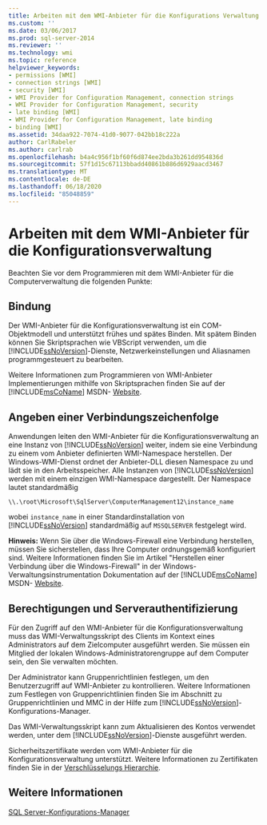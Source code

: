 ```yaml
---
title: Arbeiten mit dem WMI-Anbieter für die Konfigurations Verwaltung | Microsoft-Dokumentation
ms.custom: ''
ms.date: 03/06/2017
ms.prod: sql-server-2014
ms.reviewer: ''
ms.technology: wmi
ms.topic: reference
helpviewer_keywords:
- permissions [WMI]
- connection strings [WMI]
- security [WMI]
- WMI Provider for Configuration Management, connection strings
- WMI Provider for Configuration Management, security
- late binding [WMI]
- WMI Provider for Configuration Management, late binding
- binding [WMI]
ms.assetid: 34daa922-7074-41d0-9077-042bb18c222a
author: CarlRabeler
ms.author: carlrab
ms.openlocfilehash: b4a4c956f1bf60f6d874ee2bda3b261dd954836d
ms.sourcegitcommit: 57f1d15c67113bbadd40861b886d6929aacd3467
ms.translationtype: MT
ms.contentlocale: de-DE
ms.lasthandoff: 06/18/2020
ms.locfileid: "85048859"
---
```

# <a name="working-with-the-wmi-provider-for-configuration-management"></a>Arbeiten mit dem WMI-Anbieter für die Konfigurationsverwaltung
  Beachten Sie vor dem Programmieren mit dem WMI-Anbieter für die Computerverwaltung die folgenden Punkte:  
  
## <a name="binding"></a>Bindung  
 Der WMI-Anbieter für die Konfigurationsverwaltung ist ein COM-Objektmodell und unterstützt frühes und spätes Binden. Mit spätem Binden können Sie Skriptsprachen wie VBScript verwenden, um die [!INCLUDE[ssNoVersion](../../includes/ssnoversion-md.md)]-Dienste, Netzwerkeinstellungen und Aliasnamen programmgesteuert zu bearbeiten.  
  
 Weitere Informationen zum Programmieren von WMI-Anbieter Implementierungen mithilfe von Skriptsprachen finden Sie auf der [!INCLUDE[msCoName](../../includes/msconame-md.md)] MSDN- [Website](https://go.microsoft.com/fwlink/?linkid=15426).  
  
## <a name="specifying-a-connection-string"></a>Angeben einer Verbindungszeichenfolge  
 Anwendungen leiten den WMI-Anbieter für die Konfigurationsverwaltung an eine Instanz von [!INCLUDE[ssNoVersion](../../includes/ssnoversion-md.md)] weiter, indem sie eine Verbindung zu einem vom Anbieter definierten WMI-Namespace herstellen. Der Windows-WMI-Dienst ordnet der Anbieter-DLL diesen Namespace zu und lädt sie in den Arbeitsspeicher. Alle Instanzen von [!INCLUDE[ssNoVersion](../../includes/ssnoversion-md.md)] werden mit einem einzigen WMI-Namespace dargestellt. Der Namespace lautet standardmäßig  
  
```  
\\.\root\Microsoft\SqlServer\ComputerManagement12\instance_name  
```  
  
 wobei `instance_name` in einer Standardinstallation von [!INCLUDE[ssNoVersion](../../includes/ssnoversion-md.md)] standardmäßig auf `MSSQLSERVER` festgelegt wird.  
  
 **Hinweis:** Wenn Sie über die Windows-Firewall eine Verbindung herstellen, müssen Sie sicherstellen, dass Ihre Computer ordnungsgemäß konfiguriert sind. Weitere Informationen finden Sie im Artikel "Herstellen einer Verbindung über die Windows-Firewall" in der Windows-Verwaltungsinstrumentation Dokumentation auf der [!INCLUDE[msCoName](../../includes/msconame-md.md)] MSDN- [Website](https://go.microsoft.com/fwlink/?linkid=15426).  
  
## <a name="permissions-and-server-authentication"></a>Berechtigungen und Serverauthentifizierung  
 Für den Zugriff auf den WMI-Anbieter für die Konfigurationsverwaltung muss das WMI-Verwaltungsskript des Clients im Kontext eines Administrators auf dem Zielcomputer ausgeführt werden. Sie müssen ein Mitglied der lokalen Windows-Administratorengruppe auf dem Computer sein, den Sie verwalten möchten.  
  
 Der Administrator kann Gruppenrichtlinien festlegen, um den Benutzerzugriff auf WMI-Anbieter zu kontrollieren. Weitere Informationen zum Festlegen von Gruppenrichtlinien finden Sie im Abschnitt zu Gruppenrichtlinien und MMC in der Hilfe zum [!INCLUDE[ssNoVersion](../../includes/ssnoversion-md.md)]-Konfigurations-Manager.  
  
 Das WMI-Verwaltungsskript kann zum Aktualisieren des Kontos verwendet werden, unter dem [!INCLUDE[ssNoVersion](../../includes/ssnoversion-md.md)]-Dienste ausgeführt werden.  
  
 Sicherheitszertifikate werden vom WMI-Anbieter für die Konfigurationsverwaltung unterstützt. Weitere Informationen zu Zertifikaten finden Sie in der [Verschlüsselungs Hierarchie](../security/encryption/encryption-hierarchy.md).  
  
## <a name="see-also"></a>Weitere Informationen  
 [SQL Server-Konfigurations-Manager](../sql-server-configuration-manager.md)  
  
  
